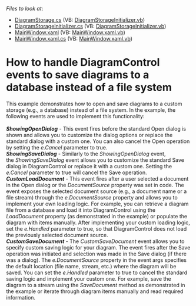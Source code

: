 <!-- default file list -->
*Files to look at*:

* [DiagramStorage.cs](./CS/DXDiagram.CustomDiagramStorage/DiagramStorage.cs) (VB: [DiagramStorageInitializer.vb](./VB/DXDiagram.CustomDiagramStorage/DiagramStorageInitializer.vb))
* [DiagramStorageInitializer.cs](./CS/DXDiagram.CustomDiagramStorage/DiagramStorageInitializer.cs) (VB: [DiagramStorageInitializer.vb](./VB/DXDiagram.CustomDiagramStorage/DiagramStorageInitializer.vb))
* [MainWindow.xaml](./CS/DXDiagram.CustomDiagramStorage/MainWindow.xaml) (VB: [MainWindow.xaml.vb](./VB/DXDiagram.CustomDiagramStorage/MainWindow.xaml.vb))
* [MainWindow.xaml.cs](./CS/DXDiagram.CustomDiagramStorage/MainWindow.xaml.cs) (VB: [MainWindow.xaml.vb](./VB/DXDiagram.CustomDiagramStorage/MainWindow.xaml.vb))
<!-- default file list end -->
# How to handle DiagramControl events to save diagrams to a database instead of a file system


This example demonstrates how to open and save diagrams to a custom storage (e.g., a database) instead of a file system. In the example, the following events are used to implement this functionality:<br><br><strong><em>ShowingOpenDialog</em></strong> - This event fires before the standard Open dialog is shown and allows you to customize the dialog options or replace the standard dialog with a custom one. You can also cancel the Open operation by setting the <em>e.Cancel</em> parameter to true.<br><strong><em>ShowingSaveDialog</em></strong> - Similarly to the <em>ShowingOpenDialog</em> event, the <em>ShowingSaveDialog</em> event allows you to customize the standard Save dialog in DiagramControl or replace it with a custom one. Setting the <em>e.Cancel</em> parameter to true will cancel the Save operation.<br><strong><em>CustomLoadDocument</em></strong> - This event fires after a user selected a document in the Open dialog or the <em>DocumentSource</em> property was set in code. The event exposes the selected document source (e.g., a document name or a file stream) through the <em>e.DocumentSource</em> property and allows you to implement your own loading logic. For example, you can retrieve a diagram file from a database and load it into DiagramControl using the <em>LoadDocument</em> property (as demonstrated in the example) or populate the diagram with items manually. After implementing your custom loading logic, set the <em>e.Handled</em> parameter to true, so that DiagramControl does not load the previously selected document source.<br><em><strong>CustomSaveDocument</strong></em> - The <em>CustomSaveDocument</em> event allows you to specify custom saving logic for your diagram. The event fires after the Save operation was initiated and selection was made in the Save dialog (if there was a dialog). The <em>e.DocumentSource</em> property in the event args specifies the default location (file name, stream, etc.) where the diagram will be saved. You can set the<em> e.Handled</em> parameter to true to cancel the standard saving logic and implement your custom one. For example, save the diagram to a stream using the <em>SaveDocument</em> method as demonstrated in the example or iterate through diagram items manually and read required information.

<br/>


